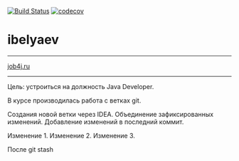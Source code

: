 [![Build Status](https://travis-ci.org/IvanBelyaev/ibelyaev.svg?branch=master)](https://travis-ci.org/IvanBelyaev/ibelyaev)
[![codecov](https://codecov.io/gh/IvanBelyaev/ibelyaev/branch/master/graph/badge.svg)](https://codecov.io/gh/IvanBelyaev/ibelyaev)

# ibelyaev
***
[job4j.ru](http://job4j.ru/)
***
Цель: устроиться на должность Java Developer.

В курсе производилась работа с ветках git.

Создания новой ветки через IDEA.
Объединение зафиксированных изменений.
Добавление изменений в последний коммит.

Изменение 1.
Изменение 2.
Изменение 3.

После git stash